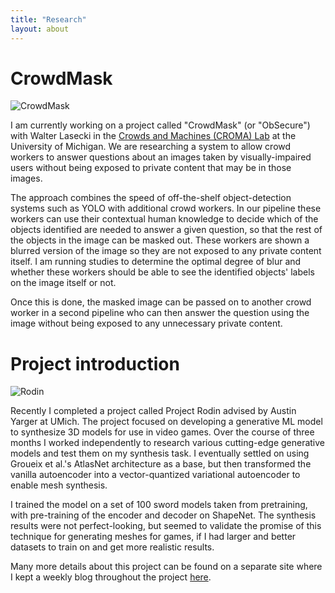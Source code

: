 ```yaml
---
title: "Research"
layout: about
---
```


# CrowdMask  

![CrowdMask](https://riopelle.me/assets/pics/system_diagram_users.jpg)

I am currently working on a project called "CrowdMask" (or "ObSecure") with Walter Lasecki in the [Crowds and Machines (CROMA) Lab](http://croma.eecs.umich.edu/croma.html) at the University of Michigan. We are researching a system to allow crowd workers to answer questions about an images taken by visually-impaired users without being exposed to private content that may be in those images.  

The approach combines the speed of off-the-shelf object-detection systems such as YOLO with additional crowd workers. In our pipeline these workers can use their contextual human knowledge to decide which of the objects identified are needed to answer a given question, so that the rest of the objects in the image can be masked out. These workers are shown a blurred version of the image so they are not exposed to any private content itself. I am running studies to determine the optimal degree of blur and whether these workers should be able to see the identified objects' labels on the image itself or not.

Once this is done, the masked image can be passed on to another crowd worker in a second pipeline who can then answer the question using the image without being exposed to any unnecessary private content.

# Project introduction

![Rodin](https://riopelle.me/assets/pics/sword.png)

Recently I completed a project called Project Rodin advised by Austin Yarger at UMich. The project focused on developing a generative ML model to synthesize 3D models for use in video games. Over the course of three months I worked independently to research various cutting-edge generative models and test them on my synthesis task. I eventually settled on using Groueix et al.'s AtlasNet architecture as a base, but then transformed the vanilla autoencoder into a vector-quantized variational autoencoder to enable mesh synthesis.

I trained the model on a set of 100 sword models taken from pretraining, with pre-training of the encoder and decoder on ShapeNet. The synthesis results were not perfect-looking, but seemed to validate the promise of this technique for generating meshes for games, if I had larger and better datasets to train on and get more realistic results.

Many more details about this project can be found on a separate site where I kept a weekly blog throughout the project [here](project-rodin.org).
